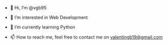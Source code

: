 - 👋 Hi, I’m @vgb95
- 👀 I’m interested in Web Development
- 🌱 I’m currently learning Python

- 📫 How to reach me, feel free to contact me on valentingb19@gmail.com

<!---
vgb95/vgb95 is a ✨ special ✨ repository because its `README.md` (this file) appears on your GitHub profile.
You can click the Preview link to take a look at your changes.
--->
